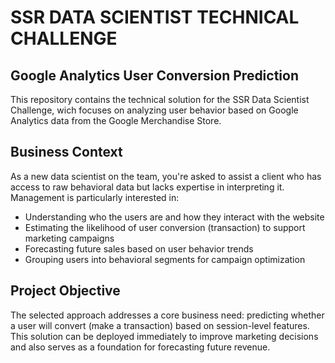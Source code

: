 # SSR DATA SCIENTIST TECHNICAL CHALLENGE

## Google Analytics User Conversion Prediction

This repository contains the technical solution for the SSR Data Scientist Challenge, wich focuses on analyzing user behavior based on Google Analytics data from the Google Merchandise Store.

## Business Context

As a new data scientist on the team, you're asked to assist a client who has access to raw behavioral data but lacks expertise in interpreting it. Management is particularly interested in:
- Understanding who the users are and how they interact with the website
- Estimating the likelihood of user conversion (transaction) to support marketing campaigns
- Forecasting future sales based on user behavior trends
- Grouping users into behavioral segments for campaign optimization

## Project Objective

The selected approach addresses a core business need: predicting whether a user will convert (make a transaction) based on session-level features. This solution can be deployed immediately to improve marketing decisions and also serves as a foundation for forecasting future revenue.
